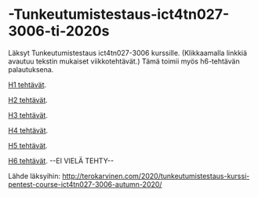 # -Tunkeutumistestaus-ict4tn027-3006-ti-2020s
Läksyt Tunkeutumistestaus ict4tn027-3006 kurssille. (Klikkaamalla linkkiä avautuu tekstin mukaiset viikkotehtävät.) Tämä toimii myös h6-tehtävän palautuksena.

[H1 tehtävät](https://github.com/samuli-salonen/-Tunkeutumistestaus-ict4tn027-3006-ti-2020s/blob/main/h1.md).

[H2 tehtävät](https://github.com/samuli-salonen/-Tunkeutumistestaus-ict4tn027-3006-ti-2020s/blob/main/h2.md).

[H3 tehtävät](https://github.com/samuli-salonen/-Tunkeutumistestaus-ict4tn027-3006-ti-2020s/blob/main/h3.md).

[H4 tehtävät](https://github.com/samuli-salonen/-Tunkeutumistestaus-ict4tn027-3006-ti-2020s/blob/main/h4.md).

[H5 tehtävät](https://github.com/samuli-salonen/-Tunkeutumistestaus-ict4tn027-3006-ti-2020s/blob/main/h5.md).

[H6 tehtävät](https://github.com/samuli-salonen/-Tunkeutumistestaus-ict4tn027-3006-ti-2020s/blob/main/h6.md). --EI VIELÄ TEHTY--


Lähde läksyihin: http://terokarvinen.com/2020/tunkeutumistestaus-kurssi-pentest-course-ict4tn027-3006-autumn-2020/
